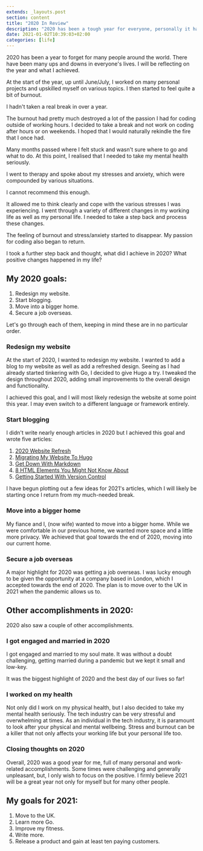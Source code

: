 ```yaml
---
extends: _layouts.post
section: content
title: "2020 In Review"
description: "2020 has been a tough year for everyone, personally it has been one filled with many accomplishments and I am looking forward to 2021."
date: 2021-01-02T10:39:03+02:00
categories: [life]
---
```


2020 has been a year to forget for many people around the world. There have been many ups and downs in everyone's lives. I will be reflecting on the year and what I achieved.

At the start of the year, up until June/July, I worked on many personal projects and upskilled myself on various topics. I then started to feel quite a bit of burnout.

I hadn't taken a real break in over a year.

The burnout had pretty much destroyed a lot of the passion I had for coding outside of working hours. I decided to take a break and not work on coding after hours or on weekends. I hoped that I would naturally rekindle the fire that I once had.

Many months passed where I felt stuck and wasn't sure where to go and what to do. At this point, I realised that I needed to take my mental health seriously.

I went to therapy and spoke about my stresses and anxiety, which were compounded by various situations.

I cannot recommend this enough.

It allowed me to think clearly and cope with the various stresses I was experiencing. I went through a variety of different changes in my working life as well as my personal life. I needed to take a step back and process these changes.

The feeling of burnout and stress/anxiety started to disappear. My passion for coding also began to return.

I took a further step back and thought, what did I achieve in 2020? What positive changes happened in my life?

## My 2020 goals:

1. Redesign my website.
2. Start blogging.
3. Move into a bigger home.
4. Secure a job overseas.

Let's go through each of them, keeping in mind these are in no particular order.

### Redesign my website

At the start of 2020, I wanted to redesign my website. I wanted to add a blog to my website as well as add a refreshed design. Seeing as I had already started tinkering with Go, I decided to give Hugo a try. I tweaked the design throughout 2020, adding small improvements to the overall design and functionality.

I achieved this goal, and I will most likely redesign the website at some point this year. I may even switch to a different language or framework entirely.

### Start blogging

I didn't write nearly enough articles in 2020 but I achieved this goal and wrote five articles:

1. [2020 Website Refresh](https://jethromay.com/posts/2020-website-refresh/)
2. [Migrating My Website To Hugo](https://jethromay.com/posts/migrating-my-website-to-hugo/)
3. [Get Down With Markdown](https://jethromay.com/posts/get-down-with-markdown/)
4. [8 HTML Elements You Might Not Know About](https://jethromay.com/posts/8-html-elements-you-might-not-know-about/)
5. [Getting Started With Version Control](https://jethromay.com/posts/getting-started-with-version-control/)

I have begun plotting out a few ideas for 2021's articles, which I will likely be starting once I return from my much-needed break.

### Move into a bigger home

My fiance and I, (now wife) wanted to move into a bigger home. While we were comfortable in our previous home, we wanted more space and a little more privacy. We achieved that goal towards the end of 2020, moving into our current home.

### Secure a job overseas

A major highlight for 2020 was getting a job overseas. I was lucky enough to be given the opportunity at a company based in London, which I accepted towards the end of 2020. The plan is to move over to the UK in 2021 when the pandemic allows us to.

## Other accomplishments in 2020:

2020 also saw a couple of other accomplishments.

### I got engaged and married in 2020

I got engaged and married to my soul mate. It was without a doubt challenging, getting married during a pandemic but we kept it small and low-key.

It was the biggest highlight of 2020 and the best day of our lives so far!

### I worked on my health

Not only did I work on my physical health, but I also decided to take my mental health seriously. The tech industry can be very stressful and overwhelming at times. As an individual in the tech industry, it is paramount to look after your physical and mental wellbeing. Stress and burnout can be a killer that not only affects your working life but your personal life too.

### Closing thoughts on 2020

Overall, 2020 was a good year for me, full of many personal and work-related accomplishments. Some times were challenging and generally unpleasant, but, I only wish to focus on the positive. I firmly believe 2021 will be a great year not only for myself but for many other people.

## My goals for 2021:

1. Move to the UK.
2. Learn more Go.
3. Improve my fitness.
4. Write more.
5. Release a product and gain at least ten paying customers.
